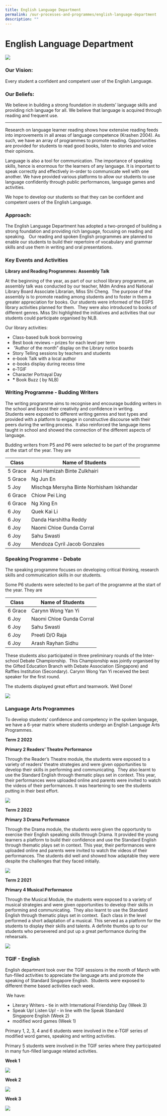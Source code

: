 ```yaml
---
title: English Language Department
permalink: /our-processes-and-programmes/english-language-department
description: ""
---
```

# **English Language Department**

![](/images/IMG_3071.jpg)

### Our Vision:

Every student a confident and competent user of the English Language.

### Our Beliefs:

We believe in building a strong foundation in students’ language skills and providing rich language for all. We believe that language is acquired through reading and frequent use.  

--------------------------------------------------------------------------------------------------------------------------------------------------------------------------------------

Research on language learner reading shows how extensive reading feeds into improvements in all areas of language competence (Krashen 2004). As such, we have an array of programmes to promote reading. Opportunities are provided for students to read good books, listen to stories and voice their opinions.

Language is also a tool for communication. The importance of speaking skills, hence is enormous for the learners of any language. It is important to speak correctly and effectively in-order to communicate well with one another. We have provided various platforms to allow our students to use language confidently through public performances, language games and activities.

We hope to develop our students so that they can be confident and competent users of the English Language. 


### Approach:

The English Language Department has adopted a two-pronged of building a strong foundation and providing rich language, focusing on reading and speaking.   Our reading and spoken English programmes are planned to enable our students to build their repertoire of vocabulary and grammar skills and use them in writing and oral presentations.  

### Key Events and Activities


**Library and Reading Programmes: Assembly Talk**

At the beginning of the year, as part of our school library programme, an assembly talk was conducted by our teacher, Mdm Andrea and National Library Board Associate Librarian, Miss Shi Cheng.  The purpose of the assembly is to promote reading among students and to foster in them a greater appreciation for books. Our students were informed of the EGPS library activities planned for them.  They were also introduced to books of different genres. Miss Shi highlighted the initiatives and activities that our students could participate organised by NLB.

  

Our library activities:

* Class-based bulk book borrowing
* Best book reviews – prizes for each level per term
*  “Author of the month” display on the Library notice boards
* Story Telling sessions by teachers and students
* e-book Talk with a local author
* e-books display during recess time
* e-TGIF
* Character Portrayal Day
* **\*** Book Buzz ( by NLB)

  

### Writing Programme - Budding Writers

The writing programme aims to recognise and encourage budding writers in the school and boost their creativity and confidence in writing. Students were exposed to different writing genres and text types and provided with a platform to engage in constructive discourse with their peers during the writing process.  It also reinforced the language items taught in school and showed the connection of the different aspects of language.

Budding writers from P5 and P6 were selected to be part of the programme at the start of the year. They are

| Class 	| Name of Students 	|
|---	|---	|
| 5 Grace 	| Auni Hamizah Binte Zulkhairi 	|
| 5 Grace 	| Ng Jun En 	|
| 5 Joy 	| Mischqa Mersyha Binte Norhisham Iskhandar 	|
| 6 Grace 	| Chiow Pei Ling 	|
| 6 Grace 	| Ng Xing En 	|
| 6 Joy 	| Quek Kai Li 	|
| 6 Joy 	| Danda Harshitha Reddy 	|
| 6 Joy 	| Naomi Chloe Gunda Corral 	|
| 6 Joy 	| Sahu Swasti 	|
| 6 Joy 	| Mendoza Cyril Jacob Gonzales 	|

### Speaking Programme - Debate

The speaking programme focuses on developing critical thinking, research skills and communication skills in our students.

Some P6 students were selected to be part of the programme at the start of the year. They are

| Class 	| Name of Students 	|
|---	|---	|
| 6 Grace 	| Carynn Wong Yan Yi 	|
| 6 Joy 	| Naomi Chloe Gunda Corral 	|
| 6 Joy 	| Sahu Swasti 	|
| 6 Joy 	| Preeti D/O Raja 	|
| 6 Joy 	| Arash Rayhan Sidhu 	|

These students also participated in three preliminary rounds of the Inter-school Debate Championship.  This Championship was jointly organised by the Gifted Education Branch with Debate Association (Singapore) and Raffles Institution (Secondary). Carynn Wong Yan Yi received the best speaker for the first round.   

The students displayed great effort and teamwork. Well Done!

![](/images/speakingprogram.jpg)

### Language Arts Programmes

To develop students’ confidence and competency in the spoken language, we have a 6-year matrix where students undergo an English Language Arts Programmes.

**Term 2 2022**  

**Primary 2 Readers’ Theatre Performance**

Through the Reader’s Theatre module, the students were exposed to a variety of readers’ theatre strategies and were given opportunities to develop their skills in performing and communicating.  They also learnt to use the Standard English through thematic plays set in context. This year, their performances were uploaded online and parents were invited to watch the videos of their performances. It was heartening to see the students putting in their best effort.

![](/images/p2%20theatre%20perf.jpg)

**Term 2 2022**  

**Primary 3 Drama Performance**

Through the Drama module, the students were given the opportunity to exercise their English speaking skills through Drama. It provided the young learners a platform to build their confidence and use the Standard English through thematic plays set in context. This year, their performances were uploaded online and parents were invited to watch the videos of their performances. The students did well and showed how adaptable they were despite the challenges that they faced initially.

![](/images/p3%20EL.jpg)

**Term 2 2021**

**Primary 4 Musical Performance**

Through the Musical Module, the students were exposed to a variety of musical strategies and were given opportunities to develop their skills in performing and communicating.  They also learnt to use the Standard English through thematic plays set in context.  Each class in the level performed a short adaptation of a musical. This served as a platform for the students to display their skills and talents. A definite thumbs up to our students who persevered and put up a great performance during the rehearsals.

![](/images/p4%20EL.jpg)

### TGIF - English

English department took over the TGIF sessions in the month of March with fun-filled activities to appreciate the language arts and promote the speaking of Standard Singapore English.  Students were exposed to different theme based activities each week.

 We have:

* Literary Writers - tie in with International Friendship Day (Week 3)
* Speak Up! Listen Up! - in line with the Speak Standard Singapore English (Week 2)
* modified word games (Week 1)

Primary 1, 2, 3, 4 and 6 students were involved in the e-TGIF series of modified word games, speaking and writing activities.

Primary 5 students were involved in the TGIF series where they participated in many fun-filled language related activities.

**Week 1**

![](/images/TGIF%20EL.jpg)

**Week 2**

![](/images/TGIF%20EL%20wk2.jpg)

**Week 3**

![](/images/TGIF%20EL%20wk3.jpg)